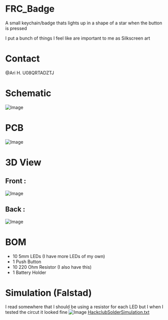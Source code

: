 # FRC_Badge
A small keychain/badge thats lights up in a shape of a star when the button is pressed

I put a bunch of things I feel like are important to me as Silkscreen art

# Contact
@Ari H. U08QRTADZTJ

# Schematic
![Image](https://github.com/user-attachments/assets/a7091ef1-7093-46d5-9c8e-2e7889d90816)

# PCB
![Image](https://github.com/user-attachments/assets/7c9f2bfb-a1cd-4b4d-a5a4-ae104a1be4cd)

# 3D View
## Front :
![Image](https://github.com/user-attachments/assets/07e72c1c-3099-40c5-a441-c57f7d1699c9)

## Back :
![Image](https://github.com/user-attachments/assets/f8721710-c123-4511-9f24-3e63c07ad363)

# BOM
- 10 5mm LEDs (I have more LEDs of my own)
- 1 Push Button
- 10 220 Ohm Resistor (I also have this)
- 1 Battery Holder

# Simulation (Falstad)
I read somewhere that I should be using a resistor for each LED but I when I tested the circut it looked fine
![Image](https://github.com/user-attachments/assets/bb486558-ec9b-43a3-9d8b-943171481b51)
[HackclubSolderSimulation.txt](https://github.com/user-attachments/files/20475513/HackclubSolderSimulation.txt)
